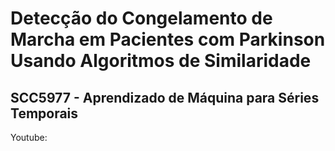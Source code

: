 # Detecção do Congelamento de Marcha em Pacientes com Parkinson Usando Algoritmos de Similaridade
## SCC5977 - Aprendizado de Máquina para Séries Temporais 


Youtube: 